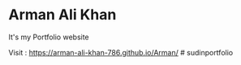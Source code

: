# Arman Ali Khan
It's my Portfolio website

Visit : https://arman-ali-khan-786.github.io/Arman/
#   s u d i n p o r t f o l i o  
 